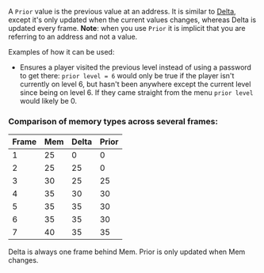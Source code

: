A `Prior` value is the previous value at an address. It is similar to [Delta](/development/delta-values/), except it's only updated when the current values changes, whereas Delta is updated every frame.
**Note**: when you use `Prior` it is implicit that you are referring to an address and not a value.

Examples of how it can be used:

- Ensures a player visited the previous level instead of using a password to get there: `prior level = 6` would only be true if the player isn't currently on level 6, but hasn't been anywhere except the current level since being on level 6. If they came straight from the menu `prior level` would likely be 0.

### Comparison of memory types across several frames:

| Frame | Mem   | Delta | Prior |
| ----- | ----- | ----- | ----- |
|    1 |   25 |    0 |    0 |
|    2 |   25 |   25 |    0 |
|    3 |   30 |   25 |   25 |
|    4 |   35 |   30 |   30 |
|    5 |   35 |   35 |   30 |   
|    6 |   35 |   35 |   30 |
|    7 |   40 |   35 |   35 |

Delta is always one frame behind Mem. Prior is only updated when Mem changes.